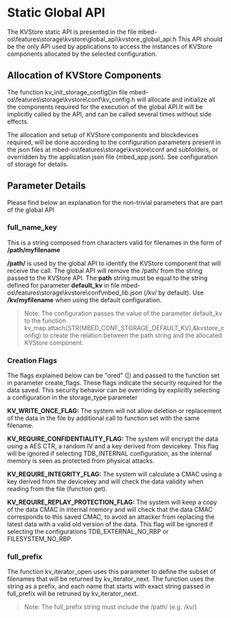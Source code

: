 # Static Global API
The KVStore static API is presented in the file mbed-os\features\storage\kvstore\global_api\kvstore_global_api.h
This API should be the only API used by applications to access the instances of KVStore components allocated by the selected configuration.

## Allocation of KVStore Components
The function kv_init_storage_config()in file mbed-os\features\storage\kvstore\conf\kv_config.h will allocate and initialize all the components required for the execution of the global API.It will be implicitly called by the API, and can be called several times without side effects.

The allocation and setup of KVStore components and blockdevices required, will be done according to the configuration parameters present in the json files at mbed-os\features\storage\kvstore\conf and subfolders, or overridden by the application json file (mbed_app.json). See configuration of storage for details.

## Parameter Details
Please find below an explanation for the non-trivial parameters that are part of the global API
 
### full_name_key
This is a string composed from characters valid for filenames in the form of **/path/myfilename**

**/path/** is used by the global API to identify the KVStore component that will receive the call. The global API will remove the /path/ from the string passed to the KVStore API. The **path** string must be equal to the string defined for parameter **default_kv** in file mbed-os\features\storage\kvstore\conf\mbed_lib.json (/kv/ by default). Use **/kv/myfilename** when using the default configuration.

>Note: The configuration passes the value of the parameter default_kv to the function kv_map.attach(STR(MBED_CONF_STORAGE_DEFAULT_KV),&kvstore_config) to create the relation between the path string and the allocated KVStore component. 

### Creation Flags
The flags explained below can be "ored" (|) and passed to the function set in parameter create_flags. These flags indicate the security required for the data saved. This security behavior can be overriding by explicitly selecting a configuration in the storage_type parameter

**KV_WRITE_ONCE_FLAG:** The system will not allow deletion or replacement of the data in the file by additional call to function set with the same filename.

**KV_REQUIRE_CONFIDENTIALITY_FLAG:** The system will encrypt the data using a AES CTR, a random IV and a key derived from devicekey. This flag will be ignored if selecting TDB_INTERNAL configuration, as the internal memory is seen as protected from physical attacks.

**KV_REQUIRE_INTEGRITY_FLAG:** The system will calculate a CMAC using a key derived from the devicekey and will check the data validity when reading from the file (function get). 

**KV_REQUIRE_REPLAY_PROTECTION_FLAG:** The system will keep a copy of the data CMAC in internal memory and will check that the data CMAC corresponds to this saved CMAC, to avoid an attacker from replacing the latest data with a valid old version of the data. This flag will be ignored if selecting the configurations TDB_EXTERNAL_NO_RBP or FILESYSTEM_NO_RBP.

### full_prefix
The function kv_iterator_open uses this parameter to define the subset of filenames that will be returned by kv_iterator_next. The function uses the string as a prefix, and each name that starts with exact string passed in full_prefix will be retruned by kv_iterator_next.
>Note: The full_prefix string must include the /path/ (e.g. /kv/)



